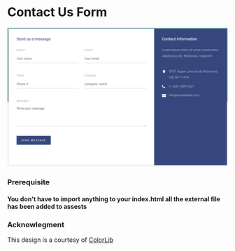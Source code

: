 # Contact Us Form

![](./assests/images/form1.png)

### Prerequisite

#### You don't have to import anything to your index.html all the external file has been added to assests

### Acknowlegment

This design is a courtesy of [ColorLib](https://colorlib.com/wp/template/contact-form-17/)
